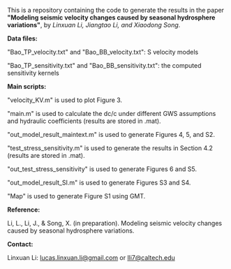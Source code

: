 This is a repository containing the code to generate the results in the paper **"Modeling seismic velocity changes caused by seasonal hydrosphere variations"**, by *Linxuan Li, Jiangtao Li, and Xiaodong Song*.


**Data files:**

"Bao_TP_velocity.txt" and "Bao_BB_velocity.txt": S velocity models

"Bao_TP_sensitivity.txt" and "Bao_BB_sensitivity.txt": the computed sensitivity kernels


**Main scripts:**

"velocity_KV.m" is used to plot Figure 3.

"main.m" is used to calculate the dc/c under different GWS assumptions and hydraulic coefficients (results are stored in .mat).

"out_model_result_maintext.m" is used to generate Figures 4, 5, and S2.

"test_stress_sensitivity.m" is used to generate the results in Section 4.2 (results are stored in .mat).

"out_test_stress_sensitivity" is used to generate Figures 6 and S5.

"out_model_result_SI.m" is used to generate Figures S3 and S4.

"Map" is used to generate Figure S1 using GMT.


**Reference:**

Li, L., Li, J., & Song, X. (in preparation). Modeling seismic velocity changes caused by seasonal hydrosphere variations.

**Contact:**

Linxuan Li: lucas.linxuan.li@gmail.com or lli7@caltech.edu
